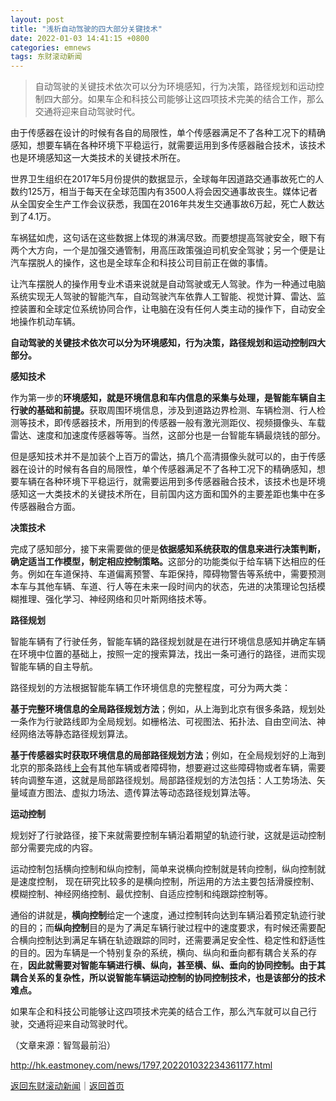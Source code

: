```yaml
---
layout: post
title: "浅析自动驾驶的四大部分关键技术"
date: 2022-01-03 14:41:15 +0800
categories: emnews
tags: 东财滚动新闻
---
```

> 自动驾驶的关键技术依次可以分为环境感知，行为决策，路径规划和运动控制四大部分。如果车企和科技公司能够让这四项技术完美的结合工作，那么交通将迎来自动驾驶时代。

<p>由于传感器在设计的时候有各自的局限性，单个传感器满足不了各种工况下的精确感知，想要车辆在各种环境下平稳运行，就需要运用到多传感器融合技术，该技术也是环境感知这一大类技术的关键技术所在。</p><p>世界卫生组织在2017年5月份提供的数据显示，全球每年因道路交通事故死亡的人数约125万，相当于每天在全球范围内有3500人将会因交通事故丧生。媒体记者从全国安全生产工作会议获悉，我国在2016年共发生交通事故6万起，死亡人数达到了4.1万。</p><p>车祸猛如虎，这句话在这些数据上体现的淋漓尽致。而要想提高驾驶安全，眼下有两个大方向，一个是加强交通管制，用高压政策强迫司机安全驾驶；另一个便是让汽车摆脱人的操作，这也是全球车企和科技公司目前正在做的事情。</p><p>让汽车摆脱人的操作用专业术语来说就是自动驾驶或无人驾驶。作为一种通过电脑系统实现无人驾驶的智能汽车，自动驾驶汽车依靠人工智能、视觉计算、雷达、监控装置和全球定位系统协同合作，让电脑在没有任何人类主动的操作下，自动安全地操作机动车辆。</p><p><strong>自动驾驶的关键技术依次可以分为环境感知，行为决策，路径规划和运动控制四大部分。</strong></p><p><strong>感知技术</strong></p><p>作为第一步的<strong>环境感知，就是环境信息和车内信息的采集与处理，是智能车辆自主行驶的基础和前提。</strong>获取周围环境信息，涉及到道路边界检测、车辆检测、行人检测等技术，即传感器技术，所用到的传感器一般有激光测距仪、视频摄像头、车载雷达、速度和加速度传感器等等。当然，这部分也是一台智能车辆最烧钱的部分。 </p><p>但是感知技术并不是加装个上百万的雷达，搞几个高清摄像头就可以的，由于传感器在设计的时候有各自的局限性，单个传感器满足不了各种工况下的精确感知，想要车辆在各种环境下平稳运行，就需要运用到多传感器融合技术，该技术也是环境感知这一大类技术的关键技术所在，目前国内这方面和国外的主要差距也集中在多传感器融合方面。</p><p><strong>决策技术</strong></p><p>完成了感知部分，接下来需要做的便是<strong>依据感知系统获取的信息来进行决策判断，确定适当工作模型，制定相应控制策略。</strong>这部分的功能类似于给车辆下达相应的任务。例如在车道保持、车道偏离预警、车距保持，障碍物警告等系统中，需要预测本车与其他车辆、车道、行人等在未来一段时间内的状态，先进的决策理论包括模糊推理、强化学习、神经网络和贝叶斯网络技术等。</p><p><strong>路径规划</strong></p><p>智能车辆有了行驶任务，智能车辆的路径规划就是在进行环境信息感知并确定车辆在环境中位置的基础上，按照一定的搜索算法，找出一条可通行的路径，进而实现智能车辆的自主导航。</p><p>路径规划的方法根据智能车辆工作环境信息的完整程度，可分为两大类：</p><p><strong>基于完整环境信息的全局路径规划方法</strong>；例如，从上海到北京有很多条路，规划处一条作为行驶路线即为全局规划。如栅格法、可视图法、拓扑法、自由空间法、神经网络法等静态路径规划算法。</p><p><strong>基于传感器实时获取环境信息的局部路径规划方法</strong>；例如，在全局规划好的上海到北京的那条路线<span id="Info.3312"><a href="http://data.eastmoney.com/xg/gh/default.html" class="infokey">上会</a></span>有其他车辆或者障碍物，想要避过这些障碍物或者车辆，需要转向调整车道，这就是局部路径规划。局部路径规划的方法包括：人工势场法、矢量域直方图法、虚拟力场法、遗传算法等动态路径规划算法等。</p><p><strong>运动控制</strong></p><p>规划好了行驶路径，接下来就需要控制车辆沿着期望的轨迹行驶，这就是运动控制部分需要完成的内容。 </p><p>运动控制包括横向控制和纵向控制，简单来说横向控制就是转向控制，纵向控制就是速度控制， 现在研究比较多的是横向控制，所运用的方法主要包括滑膜控制、模糊控制、神经网络控制、最优控制、自适应控制和纯跟踪控制等。 </p><p>通俗的讲就是，<strong>横向控制</strong>给定一个速度，通过控制转向达到车辆沿着预定轨迹行驶的目的；而<strong>纵向控制</strong>目的是为了满足车辆行驶过程中的速度要求，有时候还需要配合横向控制达到满足车辆在轨迹跟踪的同时，还需要满足安全性、稳定性和舒适性的目的。因为车辆是一个特别复杂的系统，横向、纵向和垂向都有耦合关系的存在，<strong>因此就需要对智能车辆进行横、纵向，甚至横、纵、垂向的协同控制。由于其耦合关系的复杂性，所以说智能车辆运动控制的协同控制技术，也是该部分的技术难点。</strong></p><p>如果车企和科技公司能够让这四项技术完美的结合工作，那么汽车就可以自己行驶，交通将迎来自动驾驶时代。</p><p class="em_media">（文章来源：智驾最前沿）</p>

<http://hk.eastmoney.com/news/1797,202201032234361177.html>

[返回东财滚动新闻](//finews.withounder.com/emnews/)｜[返回首页](//finews.withounder.com/)